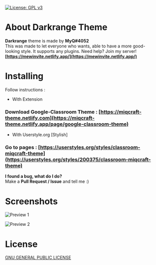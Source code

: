 [![License: GPL v3](https://img.shields.io/badge/License-GPLv3-blue.svg)](https://www.gnu.org/licenses/gpl-3.0)

# About Darkrange Theme
**Darkrange** theme is made by **MyQ#4052**<br>
This was made to let everyone who wants, able to have a more good-looking style. It supports any plugins.
Need help? Join my server! **[https://mewinvite.netlify.app/](https://mewinvite.netlify.app/)**

# Installing
Follow instructions :
- With Extension
### Download Google-Classroom Theme : [https://miqcraft-theme.netlify.com](https://miqcraft-theme.netlify.app/page/google-classroom-theme)
- With Userstyle.org [Stylish]
### Go to pages : [https://userstyles.org/styles/classroom-miqcraft-theme](https://userstyles.org/styles/200375/classroom-miqcraft-theme)

**I found a bug, what do I do?**<br>Make a **Pull Request / Issue** and tell me :)

# Screenshots
![Preview 1](https://miqcraft-theme.netlify.app/assets/img/classroom1.jpg)

![Preview 2](https://miqcraft-theme.netlify.app/assets/img/classroom2.jpg)


# License
[ GNU GENERAL PUBLIC LICENSE ](https://github.com/MIQCRAFT/Darkrange-GoogleClassroom-Theme/blob/main/LICENSE)

